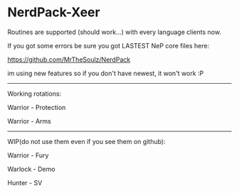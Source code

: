 # NerdPack-Xeer

Routines are supported (should work...) with every language clients now.

If you got some errors be sure you got LASTEST NeP core files here: 

https://github.com/MrTheSoulz/NerdPack

im using new features so if you don't have newest, it won't work :P


------------------------------------

Working rotations:

Warrior - Protection

Warrior - Arms

------------------------------------

WIP(do not use them even if you see them on github):

Warrior - Fury

Warlock - Demo

Hunter - SV

